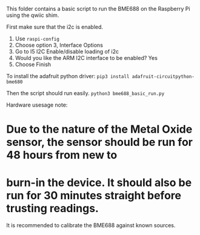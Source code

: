 This folder contains a basic script to run the BME688 on the Raspberry Pi using the qwiic shim.

First make sure that the i2c is enabled.
1. Use `raspi-config`
2. Choose option 3, Interface Options
3. Go to I5 I2C Enable/disable loading of i2c
4. Would you like the ARM I2C interface to be enabled? Yes
5. Choose Finish

To install the adafruit python driver:
`pip3 install adafruit-circuitpython-bme680`

Then the script should run easily.
`python3 bme688_basic_run.py`


Hardware usesage note:
# Due to the nature of the Metal Oxide sensor, the sensor should be run for 48 hours from new to
# burn-in the device.  It should also be run for 30 minutes straight before trusting readings.

It is recommended to calibrate the BME688 against known sources.